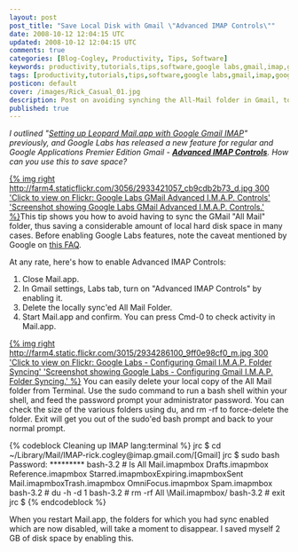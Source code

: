 ```yaml
---           
layout: post
post_title: "Save Local Disk with Gmail \"Advanced IMAP Controls\""
date: 2008-10-12 12:04:15 UTC
updated: 2008-10-12 12:04:15 UTC
comments: true
categories: [Blog-Cogley, Productivity, Tips, Software]
keywords: productivity,tutorials,tips,software,google labs,gmail,imap,google,space,all-mail
tags: [productivity,tutorials,tips,software,google labs,gmail,imap,google,space,all-mail]
posticon: default
cover: /images/Rick_Casual_01.jpg
description: Post on avoiding synching the All-Mail folder in Gmail, to save space, by Rick Cogley.
published: true
---
```


_I outlined "[Setting up Leopard Mail.app with Google Gmail IMAP](/articles/2008/01/20/tutorial-setting-up-leopard-mail-app-with-google-gmail-imap-the-basics/)" previously, and Google Labs has released a new feature for regular and Google Applications Premier Edition Gmail - [**Advanced IMAP Controls**](http://gmailblog.blogspot.com/2008/10/new-in-labs-advanced-imap-controls.html). How can you use this to save space?_

<!--more--> 

[{% img right http://farm4.staticflickr.com/3056/2933421057_cb9cdb2b73_d.jpg 300 'Click to view on Flickr: Google Labs GMail Advanced I.M.A.P. Controls' 'Screenshot showing Google Labs GMail Advanced I.M.A.P. Controls.' %}](http://www.flickr.com/photos/81796435@N00/2933421057)This tip shows you how to avoid having to sync the GMail "All Mail" folder, thus saving a considerable amount of local hard disk space in many cases. Before enabling Google Labs features, note the caveat mentioned by Google on [this FAQ](http://mail.google.com/support/bin/answer.py?hl=en&ctx=mail&answer=29418). 

At any rate, here's how to enable Advanced IMAP Controls: 

1. Close Mail.app.
1. In Gmail settings, Labs tab, turn on "Advanced IMAP Controls" by enabling it.
1. Delete the locally sync'ed All Mail Folder.
1. Start Mail.app and confirm. You can press Cmd-0 to check activity in Mail.app.

[{% img right http://farm4.static.flickr.com/3015/2934286100_9ff0e98cf0_m.jpg 300 'Click to view on Flickr: Google Labs - Configuring Gmail I.M.A.P. Folder Syncing' 'Screenshot showing Google Labs - Configuring Gmail I.M.A.P. Folder Syncing.' %}](http://www.flickr.com/photos/81796435@N00/2934286100)
You can easily delete your local copy of the All Mail folder from Terminal. Use the sudo command to run a bash shell within your shell, and feed the password prompt your administrator password. You can check the size of the various folders using du, and rm -rf to force-delete the folder. Exit will get you out of the sudo'ed bash prompt and back to your normal prompt. 

{% codeblock Cleaning up IMAP lang:terminal %}
jrc $ cd ~/Library/Mail/IMAP-rick.cogley\@imap.gmail.com/[Gmail]
jrc $ sudo bash
Password: *********
bash-3.2 # ls
All Mail.imapmbox Drafts.imapmbox Reference.imapmbox Starred.imapmboxExpiring.imapmboxSent Mail.imapmboxTrash.imapmbox OmniFocus.imapmbox Spam.imapmbox
bash-3.2 # du -h -d 1
bash-3.2 # rm -rf All \Mail.imapmbox/
bash-3.2 # exit
jrc $ 
{% endcodeblock %}

When you restart Mail.app, the folders for which you had sync enabled which are now disabled, will take a moment to disappear. I saved myself 2 GB of disk space by enabling this. 

